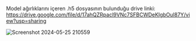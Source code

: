 Model ağırlıklarını içeren .h5 dosyasının bulunduğu drive linki: https://drive.google.com/file/d/17ahQZRpacl9VNc7SFBCWDeKIgbOul87Y/view?usp=sharing


![Screenshot 2024-05-25 210559](https://github.com/bekiryildirimm/HavaDurumuChatBot/assets/115627405/7526f10d-a68d-460e-980a-cc61ee908e85)
